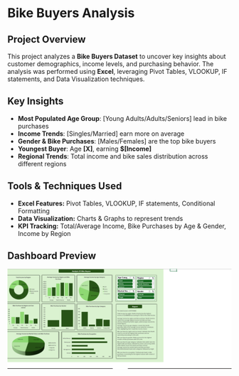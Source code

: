 # Bike Buyers Analysis

## Project Overview
This project analyzes a **Bike Buyers Dataset** to uncover key insights about customer demographics, income levels, and purchasing behavior. The analysis was performed using **Excel**, leveraging Pivot Tables, VLOOKUP, IF statements, and Data Visualization techniques.

## Key Insights
- **Most Populated Age Group**: [Young Adults/Adults/Seniors] lead in bike purchases
- **Income Trends**: [Singles/Married] earn more on average
- **Gender & Bike Purchases**: [Males/Females] are the top bike buyers
- **Youngest Buyer**: Age **[X]**, earning **$[Income]**
- **Regional Trends**: Total income and bike sales distribution across different regions

## Tools & Techniques Used
- **Excel Features:** Pivot Tables, VLOOKUP, IF statements, Conditional Formatting
- **Data Visualization:** Charts & Graphs to represent trends
- **KPI Tracking:** Total/Average Income, Bike Purchases by Age & Gender, Income by Region

## Dashboard Preview
![Bike Buyer Dashboard](https://github.com/Ola-ykay/Bike_Buyers_Analysis/blob/main/Bike_Buyers_dashboard.png)

